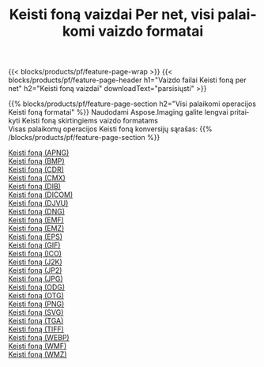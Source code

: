 ﻿---
title: Keisti foną vaizdai Per net, visi palaikomi vaizdo formatai 
weight: 3920
url: /lt/net/change-background 
lang: lt
langdirlevel: 2
locales: zh-hans,ja,it,ru,de,es,fr,nl,id,lt,pl,pt,vi,tr,ko,zh-hant,ar,hi,th,sv,cs,uk,he
description: Naudodami Aspose.Imaging galite lengvai sukurti Keisti foną vaizdus per net
---

{{< blocks/products/pf/feature-page-wrap >}}
{{< blocks/products/pf/feature-page-header h1="Vaizdo failai Keisti foną per net" h2="Keisti foną vaizdai" downloadText="parsisiųsti" >}}


{{% blocks/products/pf/feature-page-section  h2="Visi palaikomi operacijos Keisti foną formatai" %}}
Naudodami Aspose.Imaging galite lengvai pritaikyti Keisti foną skirtingiems vaizdo formatams
<br/>
Visas palaikomų operacijos Keisti foną konversijų sąrašas:
{{% /blocks/products/pf/feature-page-section %}}
<div class="container-fluid productfamilypage bg-gray">
    <div class="convertypes bg-gray agp-content section">
        <div class="container">
		<div class="row other-converters">
		    <div class='col-md-2 other-converter remove-lp remove-rp'><a href="/imaging/lt/net/change-background/apng" >Keisti foną (APNG)</a></div><div class='col-md-2 other-converter remove-lp remove-rp'><a href="/imaging/lt/net/change-background/bmp" >Keisti foną (BMP)</a></div><div class='col-md-2 other-converter remove-lp remove-rp'><a href="/imaging/lt/net/change-background/cdr" >Keisti foną (CDR)</a></div><div class='col-md-2 other-converter remove-lp remove-rp'><a href="/imaging/lt/net/change-background/cmx" >Keisti foną (CMX)</a></div><div class='col-md-2 other-converter remove-lp remove-rp'><a href="/imaging/lt/net/change-background/dib" >Keisti foną (DIB)</a></div><div class='col-md-2 other-converter remove-lp remove-rp'><a href="/imaging/lt/net/change-background/dicom" >Keisti foną (DICOM)</a></div><div class='col-md-2 other-converter remove-lp remove-rp'><a href="/imaging/lt/net/change-background/djvu" >Keisti foną (DJVU)</a></div><div class='col-md-2 other-converter remove-lp remove-rp'><a href="/imaging/lt/net/change-background/dng" >Keisti foną (DNG)</a></div><div class='col-md-2 other-converter remove-lp remove-rp'><a href="/imaging/lt/net/change-background/emf" >Keisti foną (EMF)</a></div><div class='col-md-2 other-converter remove-lp remove-rp'><a href="/imaging/lt/net/change-background/emz" >Keisti foną (EMZ)</a></div><div class='col-md-2 other-converter remove-lp remove-rp'><a href="/imaging/lt/net/change-background/eps" >Keisti foną (EPS)</a></div><div class='col-md-2 other-converter remove-lp remove-rp'><a href="/imaging/lt/net/change-background/gif" >Keisti foną (GIF)</a></div><div class='col-md-2 other-converter remove-lp remove-rp'><a href="/imaging/lt/net/change-background/ico" >Keisti foną (ICO)</a></div><div class='col-md-2 other-converter remove-lp remove-rp'><a href="/imaging/lt/net/change-background/j2k" >Keisti foną (J2K)</a></div><div class='col-md-2 other-converter remove-lp remove-rp'><a href="/imaging/lt/net/change-background/jp2" >Keisti foną (JP2)</a></div><div class='col-md-2 other-converter remove-lp remove-rp'><a href="/imaging/lt/net/change-background/jpg" >Keisti foną (JPG)</a></div><div class='col-md-2 other-converter remove-lp remove-rp'><a href="/imaging/lt/net/change-background/odg" >Keisti foną (ODG)</a></div><div class='col-md-2 other-converter remove-lp remove-rp'><a href="/imaging/lt/net/change-background/otg" >Keisti foną (OTG)</a></div><div class='col-md-2 other-converter remove-lp remove-rp'><a href="/imaging/lt/net/change-background/png" >Keisti foną (PNG)</a></div><div class='col-md-2 other-converter remove-lp remove-rp'><a href="/imaging/lt/net/change-background/svg" >Keisti foną (SVG)</a></div><div class='col-md-2 other-converter remove-lp remove-rp'><a href="/imaging/lt/net/change-background/tga" >Keisti foną (TGA)</a></div><div class='col-md-2 other-converter remove-lp remove-rp'><a href="/imaging/lt/net/change-background/tiff" >Keisti foną (TIFF)</a></div><div class='col-md-2 other-converter remove-lp remove-rp'><a href="/imaging/lt/net/change-background/webp" >Keisti foną (WEBP)</a></div><div class='col-md-2 other-converter remove-lp remove-rp'><a href="/imaging/lt/net/change-background/wmf" >Keisti foną (WMF)</a></div><div class='col-md-2 other-converter remove-lp remove-rp'><a href="/imaging/lt/net/change-background/wmz" >Keisti foną (WMZ)</a></div>
                </div>
        </div>
    </div>
</div>
<br/>
